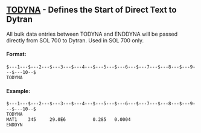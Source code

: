 ## [TODYNA](https://help.hexagonmi.com/bundle/MSC_Nastran_2022.4/page/Nastran_Combined_Book/qrg/bulktuv/TOC.TODYNA.xhtml) - Defines the Start of Direct Text to Dytran

All bulk data entries between TODYNA and ENDDYNA will be passed directly from SOL 700 to Dytran. Used in SOL 700 only.

#### Format:

```nastran
$---1---$---2---$---3---$---4---$---5---$---6---$---7---$---8---$---9---$---10--$
TODYNA                                                                          
```
#### Example:

```nastran
$---1---$---2---$---3---$---4---$---5---$---6---$---7---$---8---$---9---$---10--$
TODYNA                                                                          
MAT1    345     29.0E6          0.285   0.0004                                  
ENDDYN                                                                          
```
